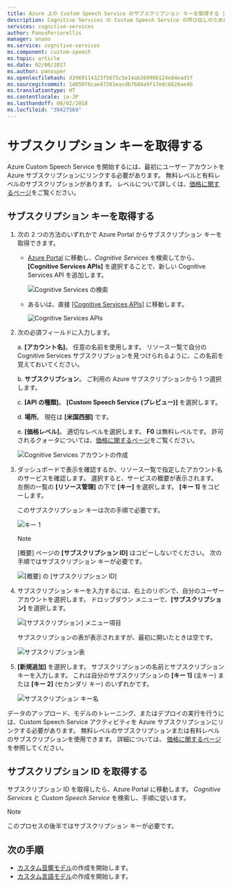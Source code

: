 ```yaml
---
title: Azure 上の Custom Speech Service のサブスクリプション キーを取得する | Microsoft Docs
description: Cognitive Services の Custom Speech Service の呼び出しのためにサブスクリプション キーを取得する方法を説明します。
services: cognitive-services
author: PanosPeriorellis
manager: onano
ms.service: cognitive-services
ms.component: custom-speech
ms.topic: article
ms.date: 02/08/2017
ms.author: panosper
ms.openlocfilehash: d3969114323f5675c5e14ab36990b124e84ead37
ms.sourcegitcommit: 1d850f6cae47261eacdb7604a9f17edc6626ae4b
ms.translationtype: HT
ms.contentlocale: ja-JP
ms.lasthandoff: 08/02/2018
ms.locfileid: "39427569"
---
```

# <a name="obtain-subscription-keys"></a>サブスクリプション キーを取得する
Azure Custom Speech Service を開始するには、最初にユーザー アカウントを Azure サブスクリプションにリンクする必要があります。 無料レベルと有料レベルのサブスクリプションがあります。 レベルについて詳しくは、[価格に関するページ](https://www.microsoft.com/cognitive-services/en-us/pricing)をご覧ください。

## <a name="get-a-subscription-key"></a>サブスクリプション キーを取得する
1. 次の 2 つの方法のいずれかで Azure Portal からサブスクリプション キーを取得できます。

    * [Azure Portal](https://ms.portal.azure.com) に移動し、_Cognitive Services_ を検索してから、**[Cognitive Services APIs]** を選択することで、新しい Cognitive Services API を追加します。

      ![Cognitive Services の検索](../../../media/cognitive-services/custom-speech-service/custom-speech-azure-subscription.png)

    * あるいは、直接 [[Cognitive Services APIs]](https://ms.portal.azure.com/#create/Microsoft.CognitiveServices) に移動します。

        ![Cognitive Services APIs](../../../media/cognitive-services/custom-speech-service/custom-speech-azure-subscription2.png)

    
1. 次の必須フィールドに入力します。

      a. **[アカウント名]**。 任意の名前を使用します。 リソース一覧で自分の Cognitive Services サブスクリプションを見つけられるように、この名前を覚えておいてください。

      b. **サブスクリプション**。 ご利用の Azure サブスクリプションから 1 つ選択します。

      c. **[API の種類]**。 **[Custom Speech Service (プレビュー)]** を選択します。

      d. **場所**。 現在は **[米国西部]** です。

      e. **[価格レベル]**。 適切なレベルを選択します。 **F0** は無料レベルです。 許可されるクォータについては、[価格に関するページ](https://www.microsoft.com/cognitive-services/en-us/pricing)をご覧ください。

      ![Cognitive Services アカウントの作成](../../../media/cognitive-services/custom-speech-service/custom-speech-azure-cris-blade.png)

1. ダッシュボードで表示を確認するか、リソース一覧で指定したアカウント名のサービスを確認します。 選択すると、サービスの概要が表示されます。 左側の一覧の **[リソース管理]** の下で **[キー]** を選択します。 **[キー 1]** をコピーします。

      このサブスクリプション キーは次の手順で必要です。

      ![キー 1](../../../media/cognitive-services/custom-speech-service/custom-speech-azure-cris-keys2.png)

      > [!NOTE]
      > [概要] ページの **[サブスクリプション ID]** はコピーしないでください。 次の手順ではサブスクリプション キーが必要です。
      >

      ![[概要] の [サブスクリプション ID]](../../../media/cognitive-services/custom-speech-service/custom-speech-azure-cris-keys.png)

1. サブスクリプション キーを入力するには、右上のリボンで、自分のユーザー アカウントを選択します。 ドロップダウン メニューで、**[サブスクリプション]** を選択します。

      ![[サブスクリプション] メニュー項目](../../../media/cognitive-services/custom-speech-service/custom-speech-subscription-selection.png)

    サブスクリプションの表が表示されますが、最初に開いたときは空です。

    ![サブスクリプション表](../../../media/cognitive-services/custom-speech-service/custom-speech-subscription-list.png)

1. **[新規追加]** を選択します。 サブスクリプションの名前とサブスクリプション キーを入力します。 これは自分のサブスクリプションの **[キー 1]** (主キー) または **[キー 2]** (セカンダリ キー) のいずれかです。

      ![サブスクリプション キー名](../../../media/cognitive-services/custom-speech-service/custom-speech-enter-subsciption.png)

データのアップロード、モデルのトレーニング、またはデプロイの実行を行うには、Custom Speech Service アクティビティを Azure サブスクリプションにリンクする必要があります。 無料レベルのサブスクリプションまたは有料レベルのサブスクリプションを使用できます。 詳細については、 [価格に関するページ](https://www.microsoft.com/cognitive-services/en-us/pricing)を参照してください。

## <a name="get-a-subscription-id"></a>サブスクリプション ID を取得する
サブスクリプション ID を取得したら、Azure Portal に移動します。 *Cognitive Services* と *Custom Speech Service* を検索し、手順に従います。

> [!NOTE]
> このプロセスの後半ではサブスクリプション キーが必要です。
>

## <a name="next-steps"></a>次の手順
* [カスタム音響モデル](cognitive-services-custom-speech-create-acoustic-model.md)の作成を開始します。
* [カスタム言語モデル](cognitive-services-custom-speech-create-language-model.md)の作成を開始します。
